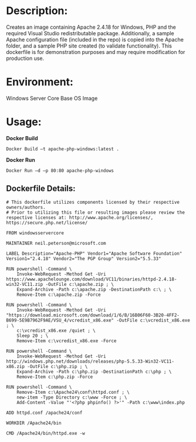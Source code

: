 # Description:

Creates an image containing Apache 2.4.18 for Windows, PHP and the required Visual Studio redistributable package. Additionally, a sample Apache configuration file (included in the repo) is copied into the Apache folder, and a sample PHP site created (to validate functionality). This dockerfile is for demonstration purposes and may require modification for production use. 

# Environment:

Windows Server Core Base OS Image

# Usage:

**Docker Build**

```
Docker Build –t apache-php-windows:latest .
```

**Docker Run** 

```
Docker Run –d –p 80:80 apache-php-windows
```

## Dockerfile Details:
```
# This dockerfile utilizes components licensed by their respective owners/authors.
# Prior to utilizing this file or resulting images please review the respective licenses at: http://www.apache.org/licenses/, https://secure.php.net/license/

FROM windowsservercore

MAINTAINER neil.peterson@microsoft.com

LABEL Description="Apache-PHP" Vendor1="Apache Software Foundation" Version1="2.4.18" Vendor2="The PGP Group" Version2="5.5.33"

RUN powershell -Command \
	Invoke-WebRequest -Method Get -Uri https://www.apachelounge.com/download/VC11/binaries/httpd-2.4.18-win32-VC11.zip -OutFile c:\apache.zip ; \
	Expand-Archive -Path c:\apache.zip -DestinationPath c:\ ; \
	Remove-Item c:\apache.zip -Force

RUN powershell -Command \
	Invoke-WebRequest -Method Get -Uri "https://download.microsoft.com/download/1/6/B/16B06F60-3B20-4FF2-B699-5E9B7962F9AE/VSU_4/vcredist_x86.exe" -OutFile c:\vcredist_x86.exe ; \
	c:\vcredist_x86.exe /quiet ; \
	Sleep 20 ; \
	Remove-Item c:\vcredist_x86.exe -Force

RUN powershell -Command \
	Invoke-WebRequest -Method Get -Uri http://windows.php.net/downloads/releases/php-5.5.33-Win32-VC11-x86.zip -OutFile c:\php.zip ; \
	Expand-Archive -Path c:\php.zip -DestinationPath c:\php ; \
	Remove-Item c:\php.zip -Force

RUN powershell -Command \
	Remove-Item c:\Apache24\conf\httpd.conf ; \
	new-item -Type Directory c:\www -Force ; \
	Add-Content -Value "'<?php phpinfo() ?>'" -Path c:\www\index.php

ADD httpd.conf /apache24/conf

WORKDIR /Apache24/bin

CMD /Apache24/bin/httpd.exe -w
```

